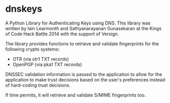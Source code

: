 dnskeys
=======

A Python Library for Authenticating Keys using DNS. This library was
written by Iain Learmonth and Sathyanarayanan Gunasekaran at the
Kings of Code Hack Battle 2014 with the support of Versign.

The library provides functions to retrieve and validate fingerprints
for the following crypto systems:

 * OTR (via otr1 TXT records)
 * OpenPGP (via pka1 TXT records)

DNSSEC validation information is passed to the application to allow for
the application to make trust decisions based on the user's
preferences instead of hard-coding trust decisions.

If time permits, it will retrieve and validate S/MIME fingerprints too.

